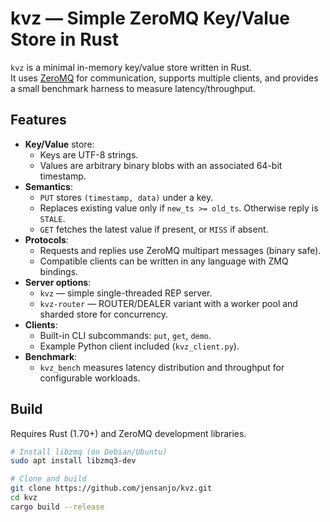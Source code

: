 # kvz — Simple ZeroMQ Key/Value Store in Rust

`kvz` is a minimal in-memory key/value store written in Rust.  
It uses [ZeroMQ](https://zeromq.org/) for communication, supports multiple clients, and provides a small benchmark harness to measure latency/throughput.

## Features

- **Key/Value** store:
  - Keys are UTF-8 strings.
  - Values are arbitrary binary blobs with an associated 64-bit timestamp.
- **Semantics**:
  - `PUT` stores `(timestamp, data)` under a key.
  - Replaces existing value only if `new_ts >= old_ts`. Otherwise reply is `STALE`.
  - `GET` fetches the latest value if present, or `MISS` if absent.
- **Protocols**:
  - Requests and replies use ZeroMQ multipart messages (binary safe).
  - Compatible clients can be written in any language with ZMQ bindings.
- **Server options**:
  - `kvz` — simple single-threaded REP server.
  - `kvz-router` — ROUTER/DEALER variant with a worker pool and sharded store for concurrency.
- **Clients**:
  - Built-in CLI subcommands: `put`, `get`, `demo`.
  - Example Python client included (`kvz_client.py`).
- **Benchmark**:
  - `kvz_bench` measures latency distribution and throughput for configurable workloads.

## Build

Requires Rust (1.70+) and ZeroMQ development libraries.

```bash
# Install libzmq (on Debian/Ubuntu)
sudo apt install libzmq3-dev

# Clone and build
git clone https://github.com/jensanjo/kvz.git
cd kvz
cargo build --release
